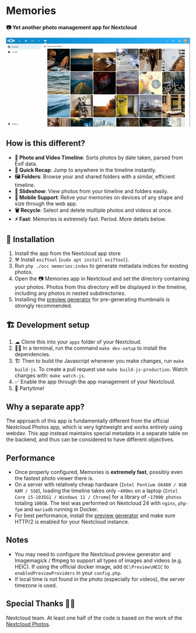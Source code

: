 # Memories

**📷 Yet another photo management app for Nextcloud**

![Screenshot](appinfo/screencap.webp)

## How is this different?

* **📸 Photo and Video Timeline**: Sorts photos by date taken, parsed from Exif data.
* **🤔 Quick Recap**: Jump to anywhere in the timeline instantly.
* **🖼️ Folders**: Browse your and shared folders with a similar, efficient timeline.
* **🎦 Slideshow**: View photos from your timeline and folders easily.
* **📱 Mobile Support**: Relive your memories on devices of any shape and size through the web app.
* **🗑️ Recycle**: Select and delete multiple photos and videos at once.
* **⚡️ Fast**: Memories is extremely fast. Period. More details below.

## 🚀 Installation

1. Install the app from the Nextcloud app store
1. ⚒️ Install `exiftool` (`sudo apt install exiftool`).
1. Run `php ./occ memories:index` to generate metadata indices for existing photos.
1. Open the 📷 Memories app in Nextcloud and set the directory containing your photos. Photos from this directory will be displayed in the timeline, including any photos in nested subdirectories.
1. Installing the [preview generator](https://github.com/rullzer/previewgenerator) for pre-generating thumbnails is strongly recommended.

## 🏗 Development setup

1. ☁ Clone this into your `apps` folder of your Nextcloud.
1. 👩‍💻 In a terminal, run the command `make dev-setup` to install the dependencies.
1. 🏗 Then to build the Javascript whenever you make changes, run `make build-js`. To create a pull request use `make build-js-production`. Watch changes with: `make watch-js`.
1. ✅ Enable the app through the app management of your Nextcloud.
1. 🎉 Partytime!

## Why a separate app?
The approach of this app is fundamentally different from the official Nextcloud Photos app, which is very lightweight and works entirely using webdav. This app instead maintains special metadata in a separate table on the backend, and thus can be considered to have different objectives.

## Performance
- Once properly configured, Memories is **extremely fast**, possibly even the fastest photo viewer there is.
- On a server with relatively cheap hardware (`Intel Pentium G6400 / 8GB RAM / SSD`), loading the timeline takes only `~400ms` on a laptop (`Intel Core i5-1035G1 / Windows 11 / Chrome`) for a library of `~17000 photos` totaling `100GB`. The test was performed on Nextcloud 24 with `nginx`, `php-fpm` and `mariadb` running in Docker.
- For best performance, install the [preview generator](https://github.com/rullzer/previewgenerator) and make sure HTTP/2 is enabled for your Nextcloud instance.

## Notes
- You may need to configure the Nextcloud preview generator and Imagemagick / ffmpeg to support all types of images and videos (e.g. HEIC). If using the official docker image, add `OC\Preview\HEIC` to `enabledPreviewProviders` in your `config.php`.
- If local time is not found in the photo (especially for videos), the server timezone is used.

## Special Thanks 🙏🏻
Nextcloud team. At least one half of the code is based on the work of the [Nextcloud Photos](https://github.com/nextcloud/photos).